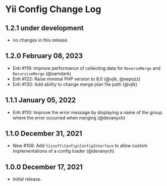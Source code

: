 # Yii Config Change Log

## 1.2.1 under development

- no changes in this release.

## 1.2.0 February 08, 2023

- Enh #119: Improve performance of collecting data for `ReverseMerge` and `RecursiveMerge` (@samdark)
- Enh #122: Raise minimal PHP version to 8.0 (@vjik, @xepozz)
- Enh #130: Add ability to change merge plan file path (@vjik)

## 1.1.1 January 05, 2022

- Enh #110: Improve the error message by displaying a name of the group where the error occurred when merging (@devanych)

## 1.1.0 December 31, 2021

- New #108: Add `Yiisoft\Config\ConfigInterface` to allow custom implementations of a config loader (@devanych)

## 1.0.0 December 17, 2021

- Initial release.
